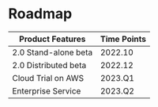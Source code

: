 # Roadmap

|  Product Features  |  Time Points  |
| --- | --- |
|  2.0 Stand-alone beta  |  2022.10  |
|  2.0 Distributed beta  |  2022.12  |
|  Cloud Trial on AWS  |  2023.Q1  |
|  Enterprise Service  |  2023.Q2  |